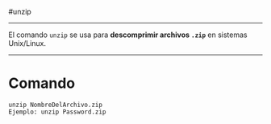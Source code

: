 #unzip 

----

El comando `unzip` se usa para **descomprimir archivos `.zip`** en sistemas Unix/Linux.

------
# Comando
```shell
unzip NombreDelArchivo.zip
Ejemplo: unzip Password.zip
```
